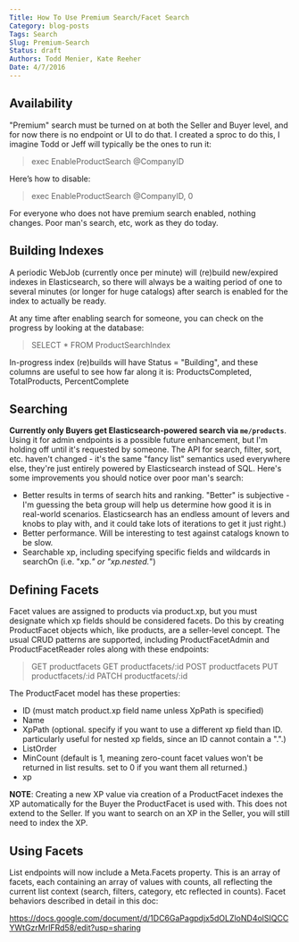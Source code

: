 ```yaml
---
Title: How To Use Premium Search/Facet Search
Category: blog-posts
Tags: Search
Slug: Premium-Search
Status: draft
Authors: Todd Menier, Kate Reeher
Date: 4/7/2016
--- 
```


## Availability

"Premium" search must be turned on at both the Seller and Buyer level, and for now there is no endpoint or UI to do that. I created a sproc to do this, I imagine Todd or Jeff will typically be the ones to run it:

> exec EnableProductSearch @CompanyID

Here’s how to disable:

> exec EnableProductSearch @CompanyID, 0

For everyone who does not have premium search enabled, nothing changes. Poor man's search, etc, work as they do today.

## Building Indexes

A periodic WebJob (currently once per minute) will (re)build new/expired indexes in Elasticsearch, so there will always be a waiting period of one to several minutes (or longer for huge catalogs) after search is enabled for the index to actually be ready.

At any time after enabling search for someone, you can check on the progress by looking at the database:

>SELECT * FROM ProductSearchIndex

In-progress index (re)builds will have Status = "Building", and these columns are useful to see how far along it is: ProductsCompleted, TotalProducts, PercentComplete

## Searching

**Currently only Buyers get Elasticsearch-powered search via `me/products`**.
Using it for admin endpoints is a possible future enhancement, but I'm holding off until it's requested by someone. The API for search, filter, sort, etc. haven't changed - it's the same "fancy list" semantics used everywhere else, they're just entirely powered by Elasticsearch instead of SQL. Here's some improvements you should notice over poor man's search:

- Better results in terms of search hits and ranking. 
    "Better" is subjective - I'm guessing the beta group will help us determine how good it is in real-world scenarios. Elasticsearch has an endless amount of levers and knobs to play with, and it could take lots of iterations to get it just right.)
- Better performance. 
    Will be interesting to test against catalogs known to be slow.
- Searchable xp, including specifying specific fields and wildcards in searchOn (i.e. "xp.*" or "xp.nested.*")

## Defining Facets
Facet values are assigned to products via product.xp, but you must designate which xp fields should be considered facets. Do this by creating ProductFacet objects which, like products, are a seller-level concept. The usual CRUD patterns are supported, including ProductFacetAdmin and ProductFacetReader roles along with these endpoints:

>GET productfacets
GET productfacets/:id
POST productfacets
PUT productfacets/:id
PATCH productfacets/:id

The ProductFacet model has these properties:

- ID (must match product.xp field name unless XpPath is specified)
- Name
- XpPath (optional. specify if you want to use a different xp field than ID. particularly useful for nested xp fields, since an ID cannot contain a ".".)
- ListOrder
- MinCount (default is 1, meaning zero-count facet values won't be returned in list results. set to 0 if you want them all returned.)
- xp

**NOTE**:
Creating a new XP value via creation of a ProductFacet indexes the XP automatically for the Buyer the ProductFacet is used with. This does not extend to the Seller. If you want to search on an XP in the Seller, you will still need to index the XP.

## Using Facets

List endpoints will now include a Meta.Facets property. This is an array of facets, each containing an array of values with counts, all reflecting the current list context (search, filters, category, etc reflected in counts). Facet behaviors described in detail in this doc:

https://docs.google.com/document/d/1DC6GaPagpdjx5dOLZloND4olSIQCCYWtGzrMrIFRd58/edit?usp=sharing
